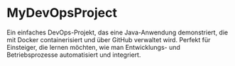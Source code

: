 # MyDevOpsProject
Ein einfaches DevOps-Projekt, das eine Java-Anwendung demonstriert, die mit Docker containerisiert und über GitHub verwaltet wird. Perfekt für Einsteiger, die lernen möchten, wie man Entwicklungs- und Betriebsprozesse automatisiert und integriert.
